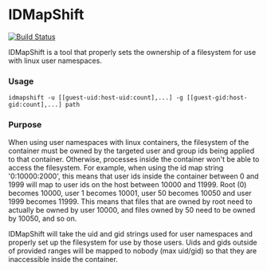 # IDMapShift #

[![Build Status](https://travis-ci.org/ramielrowe/idmapshift.svg?branch=master)](https://travis-ci.org/ramielrowe/idmapshift)

IDMapShift is a tool that properly sets the ownership of a filesystem for use with linux user namespaces.

### Usage ###


    idmapshift -u [[guest-uid:host-uid:count],...] -g [[guest-gid:host-gid:count],...] path

### Purpose ###

When using user namespaces with linux containers, the filesystem of the container must be owned by the targeted user and group ids being applied to that container. Otherwise, processes inside the container won't be able to access the filesystem. For example, when using the id map string '0:10000:2000', this means that user ids inside the container between 0 and 1999 will map to user ids on the host between 10000 and 11999. Root (0) becomes 10000, user 1 becomes 10001, user 50 becomes 10050 and user 1999 becomes 11999. This means that files that are owned by root need to actually be owned by user 10000, and files owned by 50 need to be owned by 10050, and so on.

IDMapShift will take the uid and gid strings used for user namespaces and properly set up the filesystem for use by those users. Uids and gids outside of provided ranges will be mapped to nobody (max uid/gid) so that they are inaccessible inside the container.
